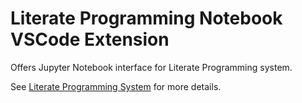 # Literate Programming Notebook VSCode Extension

Offers Jupyter Notebook interface for Literate Programming system. 

See [Literate Programming System](https://github.com/GolubevVA/literate_programming_system) for more details.
